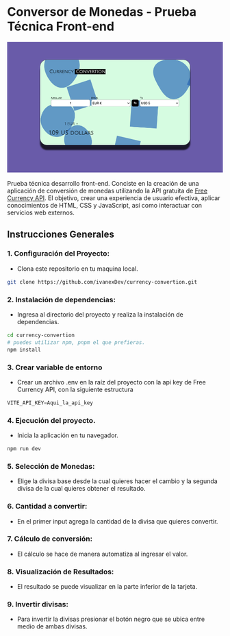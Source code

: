 
# Conversor de Monedas - Prueba Técnica Front-end

![Conversión de Monedas](public/screenshot.png)

Prueba técnica desarrollo front-end. Conciste en la creación de una aplicación de conversión de monedas utilizando la API gratuita de [Free Currency API](https://freecurrencyapi.com/). El objetivo, crear una experiencia de usuario efectiva, aplicar conocimientos de HTML, CSS y JavaScript, así como interactuar con servicios web externos.

## Instrucciones Generales
### 1. Configuración del Proyecto:
  - Clona este repositorio en tu maquina local.
```bash
git clone https://github.com/ivanexDev/currency-convertion.git
```
### 2. Instalación de dependencias:
  - Ingresa al directorio del proyecto y realiza la instalación de dependencias.
```bash
cd currency-convertion
# puedes utilizar npm, pnpm el que prefieras.
npm install
```
### 3. Crear variable de entorno
  - Crear un archivo .env en la raíz del proyecto con la api key de Free Currency API, con la siguiente estructura
  ```js
  VITE_API_KEY=Aqui_la_api_key
  ```

### 4. Ejecución del proyecto.
  - Inicia la aplicación en tu navegador.
```bash
npm run dev
```


### 5. Selección de Monedas:
  - Elige la divisa base desde la cual quieres hacer el cambio y la segunda divisa de la cual quieres obtener el resultado.

### 6. Cantidad a convertir:
  - En el primer input agrega la cantidad de la divisa que quieres convertir.

### 7. Cálculo de conversión:
  - El cálculo se hace de manera automatiza al ingresar el valor.
### 8. Visualización de Resultados:
  - El resultado se puede visualizar en la parte inferior de la tarjeta.
### 9. Invertir divisas:
  - Para invertir la divisas presionar el botón negro que se ubica entre medio de ambas divisas.
